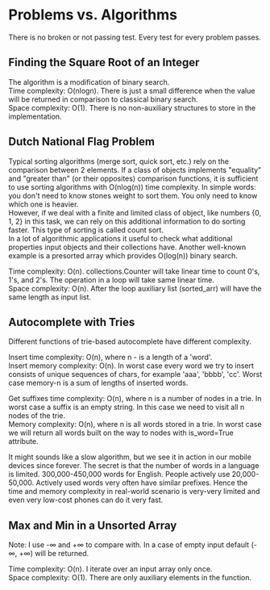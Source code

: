 # Problems vs. Algorithms

There is no broken or not passing test. Every test for every problem passes.

## Finding the Square Root of an Integer

The algorithm is a modification of binary search.  
Time complexity: O(nlogn). There is just a small difference when the value will be returned in comparison to classical
binary search.  
Space complexity: O(1). There is no non-auxiliary structures to store in the implementation. 

## Dutch National Flag Problem

Typical sorting algorithms (merge sort, quick sort, etc.) rely on the comparison between 2 elements. If a class of
objects implements "equality" and "greater than" (or their opposites) comparison functions, it is sufficient to use 
sorting algorithms with O(nlog(n)) time complexity. In simple words: you don't need to know stones weight to sort them.
You only need to know which one is heavier.  
However, if we deal with a finite and limited class of object, like numbers {0, 1, 2} in this task, we can rely on this
additional information to do sorting faster. This type of sorting is called count sort.   
In a lot of algorithmic applications it useful to check what additional properties input objects and their collections
have. Another well-known example is a presorted array which provides O(log(n)) binary search.

Time complexity: O(n). collections.Counter will take linear time to count 0's, 1's, and 2's. The operation in a loop
will take same linear time.  
Space complexity: O(n). After the loop auxiliary list (sorted_arr) will have the same length as input list. 

## Autocomplete with Tries

Different functions of trie-based autocomplete have different complexity.

Insert time complexity: O(n), where n - is a length of a 'word'.  
Insert memory complexity: O(n). In worst case every word we try to insert consists of unique sequences of chars, for
example 'aaa', 'bbbb', 'cc'. Worst case memory-n is a sum of lengths of inserted words.

Get suffixes time complexity: O(n), where n is a number of nodes in a trie. In worst case a suffix is an empty string.
In this case we need to visit all n nodes of the trie.  
Memory complexity: O(n), where n is all words stored in a trie. In worst case we will return all words built on the way
to nodes with is_word=True attribute.

It might sounds like a slow algorithm, but we see it in action in our mobile devices since forever. The secret is that
the number of words in a language is limited. 300,000-450,000 words for English. People actively use 20,000-50,000.
Actively used words very often have similar prefixes. Hence the time and memory complexity in real-world scenario is
very-very limited and even very low-cost phones can do it very fast.

## Max and Min in a Unsorted Array

Note: I use -∞ and +∞ to compare with. In a case of empty input default (-∞, +∞) will be returned. 

Time complexity: O(n). I iterate over an input array only once.  
Space complexity: O(1). There are only auxiliary elements in the function.